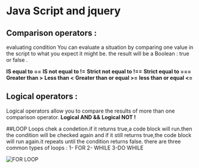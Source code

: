 # Java Script and jquery


## Comparison operators :
evaluating condition 
You can evaluate a situation by comparing one value in the script to what you expect it might be. the result will be a Boolean : true or false .

**IS equal to ==**
**IS not equal to !=**
**Strict not equal to !==**
**Strict equal to ===**
**Greater than >**
**Less than <**
**Greater than or equal >=**
**less than or equal <=**

## Logical operators :
Logical operators allow you to compare the results of more than one comparison operator.
**Logical AND &&**
**Logical NOT !**  

##LOOP
Loops chek a condetion.if it returns true,a code block will run.then the condition will be checked again and if it still returns true,the code block will run again.it repeats until the condition returns false.
there are three common types of loops :
1- FOR  2- WHILE   3-DO WHILE

![FOR LOOP](https://miro.medium.com/max/960/1*XJvkwoG4BLFnx6tpfzPZQQ.jpeg)



